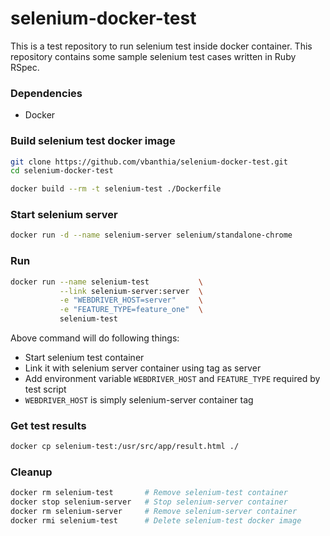 selenium-docker-test
====================

This is a test repository to run selenium test inside docker container. This repository contains some sample selenium test cases written in Ruby RSpec. 

### Dependencies
- Docker

### Build selenium test docker image

```bash
git clone https://github.com/vbanthia/selenium-docker-test.git
cd selenium-docker-test

docker build --rm -t selenium-test ./Dockerfile
```

### Start selenium server

```bash
docker run -d --name selenium-server selenium/standalone-chrome
```

### Run 

```bash
docker run --name selenium-test           \
           --link selenium-server:server  \
           -e "WEBDRIVER_HOST=server"     \
           -e "FEATURE_TYPE=feature_one"  \
           selenium-test
```

Above command will do following things:
- Start selenium test container
- Link it with selenium server container using tag as server
- Add environment variable `WEBDRIVER_HOST` and `FEATURE_TYPE` required by test script
- `WEBDRIVER_HOST` is simply selenium-server container tag


### Get test results

```bash
docker cp selenium-test:/usr/src/app/result.html ./
```

### Cleanup

```bash
docker rm selenium-test       # Remove selenium-test container
docker stop selenium-server   # Stop selenium-server container
docker rm selenium-server     # Remove selenium-server container
docker rmi selenium-test      # Delete selenium-test docker image
```
